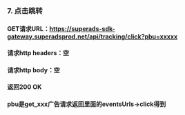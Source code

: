 ### 7. **点击跳转**

#### GET请求URL：https://superads-sdk-gateway.superadsprod.net/api/tracking/click?pbu=xxxxx
#### 请求http headers：空
#### 请求http body：空
#### 返回200 OK
#### pbu是get_xxx广告请求返回里面的eventsUrls->click得到